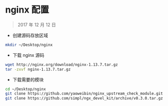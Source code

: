 # nginx 配置

> 2017 年 12 月 12 日

* 创建源码存放区域

```bash
mkdir ~/Desktop/nginx
```

* 下载 nginx 源码

```bash
wget http://nginx.org/download/nginx-1.13.7.tar.gz
tar -zxvf nginx-1.13.7.tar.gz
```

* 下载需要的模块

```bash
cd ~/Desktop/nginx
git clone https://github.com/yaoweibin/nginx_upstream_check_module.git
git clone https://github.com/simpl/ngx_devel_kit/archive/v0.3.0.tar.gz
```
